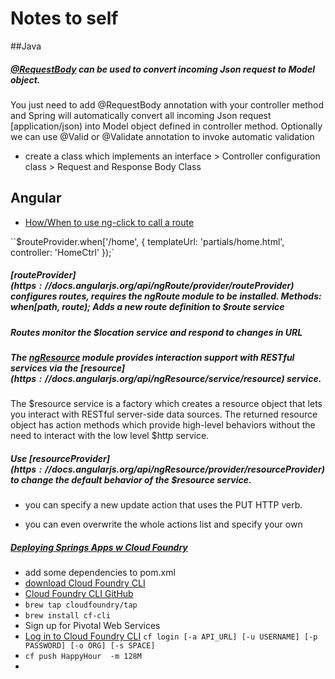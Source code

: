 # Notes to self


##Java
##### [@RequestBody](http://www.techzoo.org/spring-framework/spring-mvc-requestbody-json-example.html) can be used to convert incoming Json request to Model object.

You just need to add @RequestBody annotation with your controller method and Spring will automatically convert all incoming Json request [application/json) into Model object defined in controller method. Optionally we can use @Valid or @Validate annotation to invoke automatic validation

* create a class which implements an interface > Controller configuration class > Request and Response Body Class



## Angular
* [How/When to use ng-click to call a route](http://stackoverflow.com/questions/14201753/angular-js-how-when-to-use-ng-click-to-call-a-route)

``$routeProvider.when['/home', {
        templateUrl: 'partials/home.html',
        controller: 'HomeCtrl'
    });`

##### [$routeProvider](https://docs.angularjs.org/api/ngRoute/provider/$routeProvider) configures routes, requires the ngRoute module to be installed. Methods: when[path, route); Adds a new route definition to $route service

##### Routes monitor the $location service and respond to changes in URL

#####  The [ngResource](https://docs.angularjs.org/api/ngResource) module provides interaction support with RESTful services via the [$resource](https://docs.angularjs.org/api/ngResource/service/$resource) service. 

The $resource service is a factory which creates a resource object that lets you interact with RESTful server-side data sources. The returned resource object has action methods which provide high-level behaviors without the need to interact with the low level $http service.

#####  Use [$resourceProvider](https://docs.angularjs.org/api/ngResource/provider/$resourceProvider) to change the default behavior of the $resource service. 

* you can specify a new update action that uses the PUT HTTP verb. 

* you can even overwrite the whole actions list and specify your own


##### [Deploying Springs Apps w Cloud Foundry](https://docs.cloudfoundry.org/buildpacks/java/gsg-spring.html)
   
* add some dependencies to pom.xml
* [download Cloud Foundry CLI](https://docs.cloudfoundry.org/cf-cli/install-go-cli.html#mac)
* [Cloud Foundry CLI GitHub](https://github.com/cloudfoundry/cli#downloads)
* `brew tap cloudfoundry/tap`
* `brew install cf-cli`
* Sign up for Pivotal Web Services
* [Log in to Cloud Foundry CLI](http://docs.run.pivotal.io/cf-cli/getting-started.html) `cf login [-a API_URL] [-u USERNAME] [-p PASSWORD] [-o ORG] [-s SPACE]`
* `cf push HappyHour  -m 128M`
* 


                                                                                                                                                               





